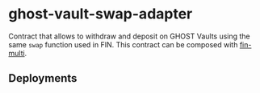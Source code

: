 # ghost-vault-swap-adapter

Contract that allows to withdraw and deposit on GHOST Vaults using the same `swap` function used in FIN. This contract can be composed with [fin-multi](https://github.com/Team-Kujira/fin-multi).

## Deployments
